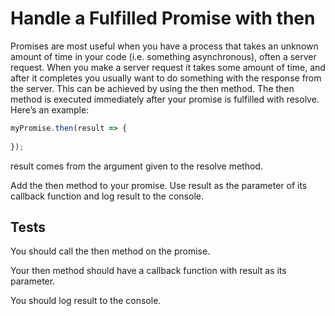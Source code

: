 # Handle a Fulfilled Promise with then

Promises are most useful when you have a process that takes an unknown amount of time in your code (i.e. something asynchronous), often a server request. When you make a server request it takes some amount of time, and after it completes you usually want to do something with the response from the server. This can be achieved by using the then method. The then method is executed immediately after your promise is fulfilled with resolve. Here’s an example:

```javascript
myPromise.then(result => {
  
});
```

result comes from the argument given to the resolve method.

Add the then method to your promise. Use result as the parameter of its callback function and log result to the console.

## Tests

You should call the then method on the promise.

Your then method should have a callback function with result as its parameter.

You should log result to the console.